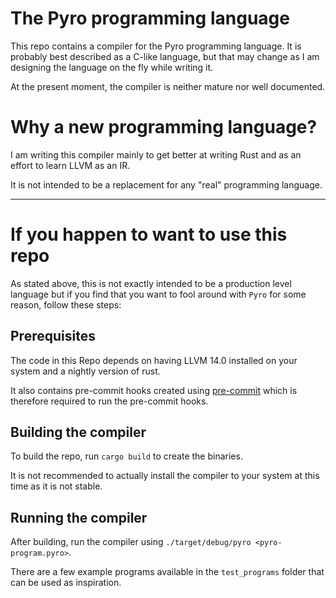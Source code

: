 # The Pyro programming language

This repo contains a compiler for the Pyro programming language.
It is probably best described as a C-like language, but that may change as I am designing the language on the fly while writing it.

At the present moment, the compiler is neither mature nor well documented.

# Why a new programming language?
I am writing this compiler mainly to get better at writing Rust and as an effort to learn LLVM as an IR.

It is not intended to be a replacement for any "real" programming language.


---

# If you happen to want to use this repo

As stated above, this is not exactly intended to be a production level language but if you find that you want to fool around with `Pyro` for some reason, follow these steps:

## Prerequisites
The code in this Repo depends on having LLVM 14.0 installed on your system and a nightly version of rust.

It also contains pre-commit hooks created using [pre-commit](https://pre-commit.com) which is therefore required to run the pre-commit hooks.


## Building the compiler
To build the repo, run `cargo build` to create the binaries.

It is not recommended to actually install the compiler to your system at this time as it is not stable.

## Running the compiler
After building, run the compiler using `./target/debug/pyro <pyro-program.pyro>`.

There are a few example programs available in the `test_programs` folder that can be used as inspiration.
